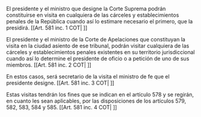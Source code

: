 El presidente y el ministro que designe la Corte Suprema podrán constituirse en visita en cualquiera de las cárceles y establecimientos penales de la República cuando así lo estimare necesario el primero, que la presidirá. [[Art. 581 inc. 1 COT| ]]

El presidente y el ministro de la Corte de Apelaciones que constituyan la visita en la ciudad asiento de ese tribunal, podrán visitar cualquiera de las cárceles y establecimientos penales existentes en su territorio jurisdiccional cuando así lo determine el presidente de oficio o a petición de uno de sus miembros. [[Art. 581 inc. 2 COT| ]]

En estos casos, será secretario de la visita el ministro de fe que el presidente designe. [[Art. 581 inc. 3 COT| ]]

Estas visitas tendrán los fines que se indican en el artículo 578 y se regirán, en cuanto les sean aplicables, por las disposiciones de los artículos 579, 582, 583, 584 y 585. [[Art. 581 inc. 4 COT| ]]
